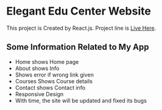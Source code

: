 # Elegant Edu Center Website  

This project is Created by React.js. Project line is [Live Here](https://sleepy-blackwell-b4fc95.netlify.app/).

## Some Information Related to My App
* Home shows Home page
* About shows Info
* Shows error if wrong link given
* Courses Shows Course details
* Contact shows Contact info
* Responsive Design 
* With time, the site will be updated and fixed its bugs

